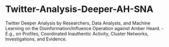# Twitter-Analysis-Deeper-AH-SNA
Twitter Deeper Analysis by Researchers, Data Analysts, and Machine Learning on the Disinformation/Influence Operation against Amber Heard. - E.g., on Profiles, Coordinated Inauthentic Activity, Cluster Networks, Investigations, and Evidence.
